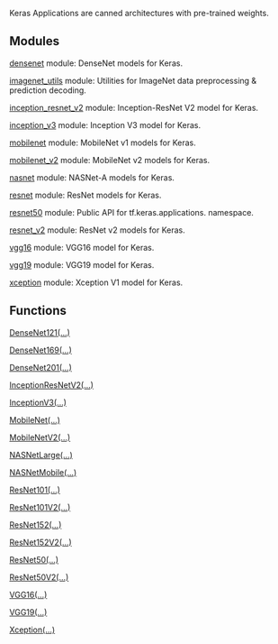 
Keras Applications are canned architectures with pre-trained weights.
## Modules
[densenet](https://www.tensorflow.org/api_docs/python/tf/keras/applications/densenet) module: DenseNet models for Keras.

[imagenet_utils](https://www.tensorflow.org/api_docs/python/tf/keras/applications/imagenet_utils) module: Utilities for ImageNet data preprocessing & prediction decoding.

[inception_resnet_v2](https://www.tensorflow.org/api_docs/python/tf/keras/applications/inception_resnet_v2) module: Inception-ResNet V2 model for Keras.

[inception_v3](https://www.tensorflow.org/api_docs/python/tf/keras/applications/inception_v3) module: Inception V3 model for Keras.

[mobilenet](https://www.tensorflow.org/api_docs/python/tf/keras/applications/mobilenet) module: MobileNet v1 models for Keras.

[mobilenet_v2](https://www.tensorflow.org/api_docs/python/tf/keras/applications/mobilenet_v2) module: MobileNet v2 models for Keras.

[nasnet](https://www.tensorflow.org/api_docs/python/tf/keras/applications/nasnet) module: NASNet-A models for Keras.

[resnet](https://www.tensorflow.org/api_docs/python/tf/keras/applications/resnet) module: ResNet models for Keras.

[resnet50](https://www.tensorflow.org/api_docs/python/tf/keras/applications/resnet50) module: Public API for tf.keras.applications. namespace.

[resnet_v2](https://www.tensorflow.org/api_docs/python/tf/keras/applications/resnet_v2) module: ResNet v2 models for Keras.

[vgg16](https://www.tensorflow.org/api_docs/python/tf/keras/applications/vgg16) module: VGG16 model for Keras.

[vgg19](https://www.tensorflow.org/api_docs/python/tf/keras/applications/vgg19) module: VGG19 model for Keras.

[xception](https://www.tensorflow.org/api_docs/python/tf/keras/applications/xception) module: Xception V1 model for Keras.

## Functions
[DenseNet121(...)](https://www.tensorflow.org/api_docs/python/tf/keras/applications/DenseNet121)

[DenseNet169(...)](https://www.tensorflow.org/api_docs/python/tf/keras/applications/DenseNet169)

[DenseNet201(...)](https://www.tensorflow.org/api_docs/python/tf/keras/applications/DenseNet201)

[InceptionResNetV2(...)](https://www.tensorflow.org/api_docs/python/tf/keras/applications/InceptionResNetV2)

[InceptionV3(...)](https://www.tensorflow.org/api_docs/python/tf/keras/applications/InceptionV3)

[MobileNet(...)](https://www.tensorflow.org/api_docs/python/tf/keras/applications/MobileNet)

[MobileNetV2(...)](https://www.tensorflow.org/api_docs/python/tf/keras/applications/MobileNetV2)

[NASNetLarge(...)](https://www.tensorflow.org/api_docs/python/tf/keras/applications/NASNetLarge)

[NASNetMobile(...)](https://www.tensorflow.org/api_docs/python/tf/keras/applications/NASNetMobile)

[ResNet101(...)](https://www.tensorflow.org/api_docs/python/tf/keras/applications/ResNet101)

[ResNet101V2(...)](https://www.tensorflow.org/api_docs/python/tf/keras/applications/ResNet101V2)

[ResNet152(...)](https://www.tensorflow.org/api_docs/python/tf/keras/applications/ResNet152)

[ResNet152V2(...)](https://www.tensorflow.org/api_docs/python/tf/keras/applications/ResNet152V2)

[ResNet50(...)](https://www.tensorflow.org/api_docs/python/tf/keras/applications/ResNet50)

[ResNet50V2(...)](https://www.tensorflow.org/api_docs/python/tf/keras/applications/ResNet50V2)

[VGG16(...)](https://www.tensorflow.org/api_docs/python/tf/keras/applications/VGG16)

[VGG19(...)](https://www.tensorflow.org/api_docs/python/tf/keras/applications/VGG19)

[Xception(...)](https://www.tensorflow.org/api_docs/python/tf/keras/applications/Xception)

